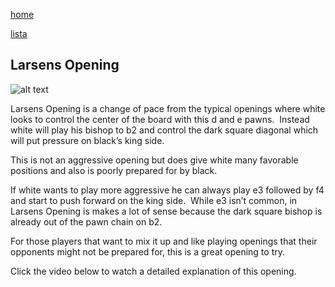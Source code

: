 [home](/zaliczeniowe1awww/)

[lista](/zaliczeniowe1awww/lista/)

## Larsens Opening

![alt text](https://www.thechesswebsite.com/wp-content/uploads/2013/05/larsens-opening.jpg "Larsens Opening")


Larsens Opening is a change of pace from the typical openings where white looks to control the center of the board with this d and e pawns.  Instead white will play his bishop to b2 and control the dark square diagonal which will put pressure on black’s king side.

This is not an aggressive opening but does give white many favorable positions and also is poorly prepared for by black.

If white wants to play more aggressive he can always play e3 followed by f4 and start to push forward on the king side.  While e3 isn’t common, in Larsens Opening is makes a lot of sense because the dark square bishop is already out of the pawn chain on b2.

For those players that want to mix it up and like playing openings that their opponents might not be prepared for, this is a great opening to try.

Click the video below to watch a detailed explanation of this opening.

